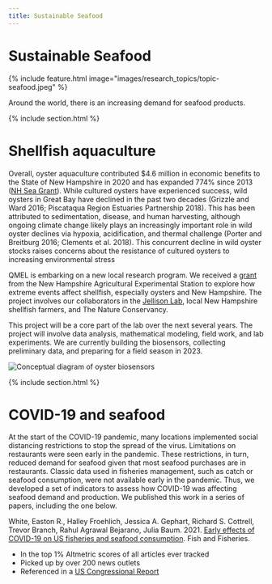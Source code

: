 ```yaml
---
title: Sustainable Seafood
---
```


# <i class="fas seafood"></i>Sustainable Seafood

{%
  include feature.html
  image="images/research_topics/topic-seafood.jpeg"
%}


Around the world, there is an increasing demand for seafood products. 


{% include section.html %}

# Shellfish aquaculture

Overall, oyster aquaculture contributed $4.6 million in economic benefits to the State of New Hampshire in 2020 and has expanded 774% since 2013 ([NH Sea Grant](https://seagrant.unh.edu/our-work/aquaculture/oysters)). While cultured oysters have experienced success, wild oysters in Great Bay have declined in the past two decades (Grizzle and Ward 2016; Piscataqua Region Estuaries Partnership 2018). This has been attributed to sedimentation, disease, and human harvesting, although ongoing climate change likely plays an increasingly important role in wild oyster declines via hypoxia, acidification, and thermal challenge (Porter and Breitburg 2016; Clements et al. 2018). This concurrent decline in wild oyster stocks raises concerns about the resistance of cultured oysters to increasing environmental stress

QMEL is embarking on a new local research program. We received a [grant](https://colsa.unh.edu/new-hampshire-agricultural-experiment-station/research#collapse_13879) from the New Hampshire Agricultural Experimental Station to explore how extreme events affect shellfish, especially oysters and New Hampshire. The project involves our collaborators in the  [Jellison Lab](https://brittanyjellison.wixsite.com/research), local New Hampshire shellfish farmers, and The Nature Conservancy. 

This project will be a core part of the lab over the next several years. The project will involve data analysis, mathematical modeling, field work, and lab experiments. We are currently building the biosensors, collecting preliminary data, and preparing for a field season in 2023. 


![Conceptual diagram of oyster biosensors](/images/blog_post_images/biosensors-conceptual.jpg "Conceptual diagram of oyster biosensors")




{% include section.html %}

# COVID-19 and seafood

At the start of the COVID-19 pandemic, many locations implemented social distancing restrictions to stop the spread of the virus. Limitations on restaurants were seen early in the pandemic. These restrictions, in turn, reduced demand for seafood given that most seafood purchases are in restaurants. Classic data used in fisheries management, such as catch or seafood consumption, were not available early in the pandemic. Thus, we developed a set of indicators to assess how COVID-19 was affecting seafood demand and production. We published this work in a series of papers, including the one below. 

White, Easton R., Halley Froehlich, Jessica A. Gephart, Richard S. Cottrell, Trevor Branch, Rahul Agrawal Bejarano, Julia Baum. 2021. [Early effects of COVID-19 on US fisheries and seafood consumption](https://onlinelibrary.wiley.com/doi/10.1111/faf.12525). Fish and Fisheries.
 
- In the top 1% Altmetric scores of all articles ever tracked
- Picked up by over 200 news outlets
- Referenced in a [US Congressional Report](https://crsreports.congress.gov/product/pdf/R/R46535)


<div data-badge-popover="right" data-badge-type="medium-donut" data-doi="10.1111/faf.12525" data-hide-no-mentions="true" class="altmetric-embed"></div>


<script type='text/javascript' src='https://d1bxh8uas1mnw7.cloudfront.net/assets/embed.js'></script>